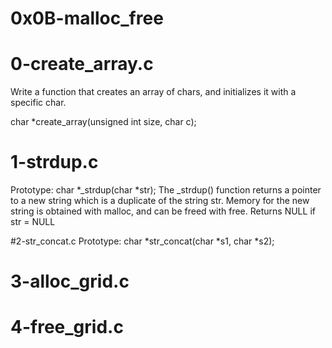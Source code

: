 # 0x0B-malloc_free
# 0-create_array.c
Write a function that creates an array of chars, and initializes it with a specific char.

char *create_array(unsigned int size, char c);

# 1-strdup.c
Prototype: char *_strdup(char *str);
The _strdup() function returns a pointer to a new string which is a duplicate of the string str. Memory for the new string is obtained with malloc, and can be freed with free.
Returns NULL if str = NULL

#2-str_concat.c
Prototype: char *str_concat(char *s1, char *s2);
# 3-alloc_grid.c
#  4-free_grid.c
